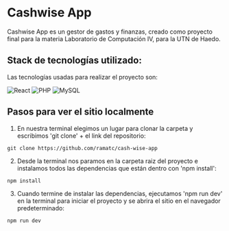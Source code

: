 # Cashwise App
Cashwise App es un gestor de gastos y finanzas, creado como proyecto final para la materia Laboratorio de Computación IV, para la UTN de Haedo.

## Stack de tecnologías utilizado: 
Las tecnologías usadas para realizar el proyecto son:

![React](https://img.shields.io/badge/-React-61DAFB?style=for-the-badge&logo=react&logoColor=333)
![PHP](https://img.shields.io/badge/-PHP-FFF?style=for-the-badge&logo=php&logoColor=#8d96c0)
![MySQL](https://img.shields.io/badge/-MYSQL-00618b?style=for-the-badge&logo=mysql&logoColor=fafafa)

## Pasos para ver el sitio localmente
1. En nuestra terminal elegimos un lugar para clonar la carpeta y escribimos 'git clone' + el link del repositorio:

```
git clone https://github.com/ramatc/cash-wise-app
```

2. Desde la terminal nos paramos en la carpeta raiz del proyecto e instalamos todos las dependencias que están dentro con 'npm install':

```
npm install
```
3. Cuando termine de instalar las dependencias, ejecutamos 'npm run dev' en la terminal para iniciar el proyecto y se abrira el sitio en el navegador predeterminado:

```
npm run dev
```